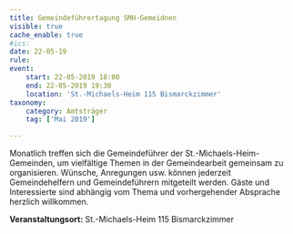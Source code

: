 ```yaml
---
title: Gemeindeführertagung SMH-Gemeidnen
visible: true
cache_enable: true
#ics: 
date: 22-05-19
rule: 
event:
	start: 22-05-2019 18:00
	end: 22-05-2019 19:30
	location: 'St.-Michaels-Heim 115 Bismarckzimmer'
taxonomy:
	category: Amtsträger
	tag: ['Mai 2019']

---
```

Monatlich treffen sich die Gemeindeführer der St.-Michaels-Heim-Gemeinden, um vielfältige Themen in der Gemeindearbeit gemeinsam zu organisieren. Wünsche, Anregungen usw. können jederzeit Gemeindehelfern und Gemeindeführern mitgeteilt werden. Gäste und Interessierte sind abhängig vom Thema und vorhergehender Absprache herzlich willkommen.


**Veranstaltungsort:** St.-Michaels-Heim 115 Bismarckzimmer

